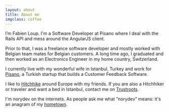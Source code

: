 ```yaml
---
layout: about
title: About me
imgclass: coffee
---
```


<p class="lead" markdown="1">I’m Fabien Loup. I'm a Software Developer at Pisano where I deal with the Rails API and mess around the AngularJS client.</p>

Prior to that, I was a freelance software developer and mostly worked with Belgian team mates for Belgian customers. A long time ago, I graduated and then worked as an Electronics Engineer in my home country, Switzerland.

I currently live with my wonderful wife in Istanbul, Turkey and work for [Pisano](http://www.pisano.co), a Turkish startup that builds a Customer Feedback Software.

I like to [Hitchhike](https://www.somewherexpress.com) around Europe with my friends. If you are also a Hitchhiker or traveler and want a bed in Istanbul, contact me on [Trustroots](https://www.trustroots.org/profile/redfox).

I'm norydev on the internets. As people ask me what “norydev” means: it's an anagram of my [hometown](https://en.wikipedia.org/wiki/Yverdon-les-Bains).
